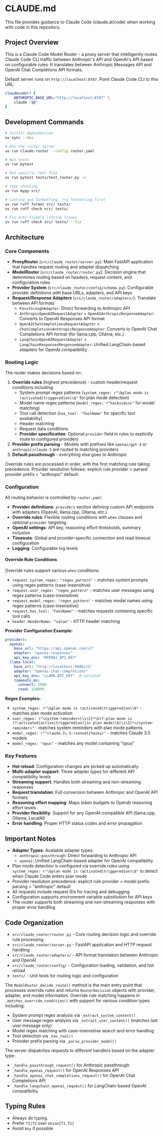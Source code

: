 # CLAUDE.md

This file provides guidance to Claude Code (claude.ai/code) when working with code in this repository.

## Project Overview

This is a Claude Code Model Router - a proxy server that intelligently routes Claude Code CLI traffic between Anthropic's API and OpenAI's API based on configurable rules. It translates between Anthropic Messages API and OpenAI Chat Completions API formats.

Default server runs on `http://localhost:8787`. Point Claude Code CLI to this URL:

```bash
claudecode() {
    ANTHROPIC_BASE_URL="http://localhost:8787" \
    claude "$@"
}
```

## Development Commands

```bash
# Install dependencies
uv sync --dev

# Run the router server
uv run claude-router --config router.yaml

# Run tests
uv run pytest

# Run specific test file
uv run pytest tests/test_router.py -v

# Type checking
uv run mypy src/

# Linting and formatting, try formatting first
uv run ruff format src/ tests/
uv run ruff check src/ tests/

# Fix auto-fixable linting issues
uv run ruff check src/ tests/ --fix
```

## Architecture

### Core Components

- **ProxyRouter** (`src/claude_router/server.py`): Main FastAPI application that handles request routing and adapter dispatching
- **ModelRouter** (`src/claude_router/router.py`): Decision engine that determines routing based on headers, request content, and configuration rules
- **Provider System** (`src/claude_router/config/schema.py`): Configurable provider definitions with base URLs, adapters, and API keys
- **Request/Response Adapters** (`src/claude_router/adapters/`): Translate between API formats
  - `PassthroughAdapter`: Direct forwarding to Anthropic API
  - `AnthropicOpenAIRequestAdapter` + `OpenAIAnthropicResponseAdapter`: Converts to OpenAI Responses API format
  - `OpenAIChatCompletionsRequestAdapter` + `ChatCompletionsAnthropicResponseAdapter`: Converts to OpenAI Chat Completions API format (for llama.cpp, Ollama, etc.)
  - `LangChainOpenAIRequestAdapter` + `LangChainResponsesResponseAdapter`: Unified LangChain-based adapters for OpenAI compatibility

### Routing Logic

The router makes decisions based on:

1. **Override rules** (highest precedence) - custom header/request conditions including:
   - System prompt regex patterns (`system_regex: r"\bplan mode is (activated|triggered|on)\b"` for plan mode detection)
   - Model name regex patterns (`model_regex: r"haiku|mini"` for model matching)
   - Tool call detection (`has_tool: "ToolName"` for specific tool availability)
   - Header matching
   - Request data conditions
   - **Provider specification**: Optional `provider` field in rules to explicitly route to configured providers
2. **Provider prefix parsing** - Models with prefixes like `openai/gpt-4` or `anthropic/claude-3` are routed to matching providers
3. **Default passthrough** - everything else goes to Anthropic

Override rules are processed in order, with the first matching rule taking precedence. Provider resolution follows: explicit rule provider > parsed provider prefix > "anthropic" default.

### Configuration

All routing behavior is controlled by `router.yaml`:

- **Provider definitions**: `providers` section defining custom API endpoints with adapters (OpenAI, llama.cpp, Ollama, etc.)
- **Override rules**: Flexible routing conditions with `when` clauses and optional `provider` targeting
- **OpenAI settings**: API key, reasoning effort thresholds, summary inclusion
- **Timeouts**: Global and provider-specific connection and read timeout configuration
- **Logging**: Configurable log levels

#### Override Rule Conditions

Override rules support various `when` conditions:

- `request.system_regex: "regex_pattern"` - matches system prompts using regex patterns (case-insensitive)
- `request.user_regex: "regex_pattern"` - matches user messages using regex patterns (case-insensitive)
- `request.model_regex: "regex_pattern"` - matches model names using regex patterns (case-insensitive)
- `request.has_tool: "ToolName"` - matches requests containing specific tool calls
- `header.HeaderName: "value"` - HTTP header matching

**Provider Configuration Example:**

```yaml
providers:
  openai:
    base_url: "https://api.openai.com/v1"
    adapter: "openai-responses"
    api_key_env: "OPENAI_API_KEY"
  llama-local:
    base_url: "http://localhost:8080/v1"
    adapter: "openai-chat-completions"
    api_key_env: "LLAMA_API_KEY"  # optional
    timeouts_ms:
      connect: 3000
      read: 120000
```

**Regex Examples:**

- `system_regex: r"\bplan mode is (activated|triggered|on)\b"` - matches plan mode activation
- `user_regex: r"<system-reminder>[\s\S]*\b(?:plan mode is (?:activated|active|triggered|on)|in plan mode)\b[\s\S]*</system-reminder>"` - matches system reminders with plan mode patterns
- `model_regex: r"^claude-3\.5-(sonnet|haiku)"` - matches Claude 3.5 models
- `model_regex: "opus"` - matches any model containing "opus"

### Key Features

- **Hot reload**: Configuration changes are picked up automatically
- **Multi-adapter support**: Three adapter types for different API compatibility levels
- **Streaming support**: Handles both streaming and non-streaming responses
- **Request translation**: Full conversion between Anthropic and OpenAI API formats
- **Reasoning effort mapping**: Maps token budgets to OpenAI reasoning effort levels
- **Provider flexibility**: Support for any OpenAI-compatible API (llama.cpp, Ollama, LocalAI)
- **Error handling**: Proper HTTP status codes and error propagation

## Important Notes

- **Adapter Types**: Available adapter types:
  - `anthropic-passthrough`: Direct forwarding to Anthropic API
  - `openai`: Unified LangChain-based adapter for OpenAI compatibility
- Plan mode detection is configured via override rules using `system_regex: r"\bplan mode is (activated|triggered|on)\b"` to detect when Claude Code enters plan mode
- Provider resolution precedence: explicit rule provider > model prefix parsing > "anthropic" default
- All requests include request IDs for tracing and debugging
- Configuration supports environment variable substitution for API keys
- The router supports both streaming and non-streaming responses with proper error handling

## Code Organization

- `src/claude_router/router.py` - Core routing decision logic and override rule processing
- `src/claude_router/server.py` - FastAPI application and HTTP request handling  
- `src/claude_router/adapters/` - API format translation between Anthropic and OpenAI
- `src/claude_router/config/` - Configuration loading, validation, and hot reload
- `tests/` - Unit tests for routing logic and configuration

The `ModelRouter.decide_route()` method is the main entry point that processes override rules and returns `RouterDecision` objects with provider, adapter, and model information. Override rule matching happens in `_matches_override_condition()` with support for various condition types including:

- System prompt regex analysis via `_extract_system_content()`
- User message regex analysis via `_extract_user_content()` (matches last user message only)
- Model regex matching with case-insensitive search and error handling
- Tool detection via `_has_tool()`
- Provider prefix parsing via `_parse_provider_model()`

The server dispatches requests to different handlers based on the adapter type:

- `_handle_passthrough_request()` for Anthropic passthrough
- `_handle_openai_request()` for OpenAI Responses API
- `_handle_openai_chat_completions_request()` for OpenAI Chat Completions API
- `_handle_langchain_openai_request()` for LangChain-based OpenAI compatibility

## Typing Rules
- Always do typing.
- Prefer `T1|T2` over `Union[T1,T2]`
- Avoid `Any` if possible
